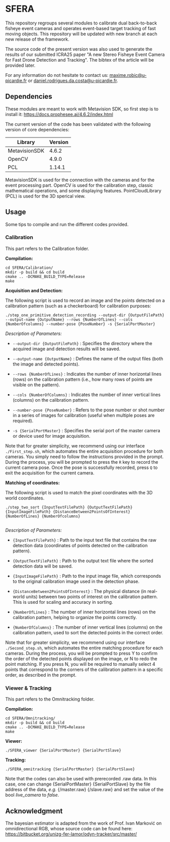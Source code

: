 # SFERA

This repository regroups several modules to calibrate dual back-to-back fisheye event cameras and operates event-based target tracking of fast moving objects. This repository will be updated with new branch at each new release of the framework.

The source code of the present version was also used to generate the results of our submitted ICRA25 paper "A new Stereo Fisheye Event Camera for Fast Drone Detection and Tracking". The bibtex of the article will be provided later.

For any information do not hesitate to contact us: maxime.robic@u-picardie.fr or daniel.rodrigues.da.costa@u-picardie.fr.

## Dependencies

These modules are meant to work with Metavision SDK, so first step is to install it: https://docs.prophesee.ai/4.6.2/index.html

The current version of the code has been validated with the following version of core dependencies:

| Library       | Version       |
| ------------- | ------------- |
| MetavisionSDK | 4.6.2         |
| OpenCV        | 4.9.0         |
| PCL           | 1.14.1        |

MetavisionSDK is used for the connection with the cameras and for the event processing part. 
OpenCV is used for the calibration step, classic mathematical operations, and some displaying features. 
PointCloudLibrary (PCL) is used for the 3D sperical view. 

## Usage
Some tips to compile and run the different codes provided.

### Calibration
This part refers to the Calibration folder.

**Compilation:**

```
cd SFERA/Calibration/
mkdir -p build && cd build
cmake .. -DCMAKE_BUILD_TYPE=Release
make
```

**Acquisition and Detection:**

The following script is used to record an image and the points detected on a calibration pattern (such as a checkerboard) for calibration purposes:
```
./step_one_primitive_detection_recording --output-dir {OutputFilePath} --output-name {OutputName} --rows {NumberOfLines} --cols {NumberOfcolumns} --number-pose {PoseNumber} -s {SerialPortMaster} 

```
_Description of Parameters:_

* `--output-dir {OutputFilePath}` : Specifies the directory where the acquired image and detection results will be saved.

* `--output-name {OutputName}` : Defines the name of the output files (both the image and detected points).

* `--rows {NumberOfLines}` : Indicates the number of inner horizontal lines (rows) on the calibration pattern (i.e., how many rows of points are visible on the pattern).

* `--cols {NumberOfColumns}` : Indicates the number of inner vertical lines (columns) on the calibration pattern.

* `--number-pose {PoseNumber}` : Refers to the pose number or shot number in a series of images for calibration (useful when multiple poses are required).

* `-s {SerialPortMaster}` : Specifies the serial port of the master camera or device used for image acquisition.

Note that for greater simplicity, we recommend using our interface `./First_step.sh`, which automates the entire acquisition procedure for both cameras.
You simply need to follow the instructions provided in the prompt. During the process, you will be prompted to press the `R` key to record the current camera pose. 
Once the pose is successfully recorded, press `Q` to exit the acquisition for the current camera.

**Matching of coordinates:**

The following script is used to match the pixel coordinates with the 3D world coordinates.
```
./step_two_sort {InputTextFilePath} {OutputTextFilePath} {InputImageFilePath} {DistanceBetween2PointsOfInterest} {NumberOfLines} {NumberOfcolumns}
	
```
_Description of Parameters:_

* `{InputTextFilePath}` : Path to the input text file that contains the raw detection data (coordinates of points detected on the calibration pattern).

* `{OutputTextFilePath}` : Path to the output text file where the sorted detection data will be saved.

* `{InputImageFilePath}` : Path to the input image file, which corresponds to the original calibration image used in the detection phase.

* `{DistanceBetween2PointsOfInterest}` : The physical distance (in real-world units) between two points of interest on the calibration pattern. This is used for scaling and accuracy in sorting.

* `{NumberOfLines}` : The number of inner horizontal lines (rows) on the calibration pattern, helping to organize the points correctly.

* `{NumberOfColumns}` : The number of inner vertical lines (columns) on the calibration pattern, used to sort the detected points in the correct order.

Note that for greater simplicity, we recommend using our interface `./Second_step.sh`, which automates the entire matching procedure for each cameras. 
During the process, you will be prompted to press Y to confirm the order of the detected points displayed on the image, or N to redo the point matching. 
If you press N, you will be required to manually select 4 points that correspond to the corners of the calibration pattern in a specific order, as described in the prompt.

### Viewer & Tracking
This part refers to the Omnitracking folder.

**Compilation:**

```
cd SFERA/Omnitracking/
mkdir -p build && cd build
cmake .. -DCMAKE_BUILD_TYPE=Release
make
```

**Viewer:**

```
./SFERA_viewer {SerialPortMaster} {SerialPortSlave}

```
**Tracking:**
```
./SFERA_omnitracking {SerialPortMaster} {SerialPortSlave}
```
Note that the codes can also be used with prerecorded .raw data. In this case, one can change {SerialPortMaster} {SerialPortSlave} by the file address of the data, *e.g.* {/master.raw} {/slave.raw} and set the value of the bool *live_camera* to *false*.

## Acknowledgment
The bayesian estimator is adapted from the work of Prof. Ivan Marković on omnidirectional RGB, whose source code can be found here: https://bitbucket.org/unizg-fer-lamor/odyn-tracker/src/master/
